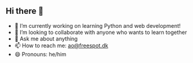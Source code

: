 ## Hi there 👋

- 🔭 I’m currently working on learning Python and web development!
- 👯 I’m looking to collaborate with anyone who wants to learn together
- 💬 Ask me about anything
- 📫 How to reach me: ao@freespot.dk
- 😄 Pronouns: he/him
